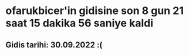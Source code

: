 # ofarukbicer'in gidisine son 8 gun 21 saat 15 dakika 56 saniye kaldi

## Gidis tarihi: 30.09.2022 :(